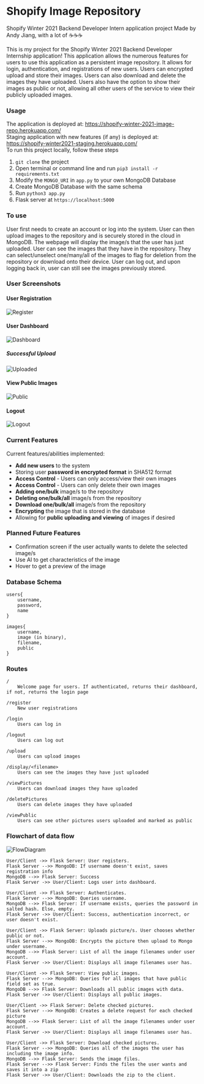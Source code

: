 # Shopify Image Repository

Shopify Winter 2021 Backend Developer Intern application project
Made by Andy Jiang, with a lot of ☕️☕️☕️

This is my project for the Shopify Winter 2021 Backend Developer Internship application!
This application allows the numerous features for users to use this application as a persistent image repository.
It allows for login, authentication, and registrations of new users. Users can encrypted upload and store their images. Users can also download and delete the images they have uploaded. Users also have the option to show their images as public or not, allowing all other users of the service to view their publicly uploaded images.

### Usage

The application is deployed at: https://shopify-winter-2021-image-repo.herokuapp.com/ \
Staging application with new features (if any) is deployed at: https://shopify-winter2021-staging.herokuapp.com/ \
To run this project locally, follow these steps
1. `git clone` the project
2. Open terminal or command line and run `pip3 install -r requirements.txt`
3. Modify the `MONGO_URI` in `app.py` to your own MongoDB Database
4. Create MongoDB Database with the same schema
5. Run `python3 app.py`
6. Flask server at `https://localhost:5000`

### To use

User first needs to create an account or log into the system.
User can then upload images to the repository and is securely stored in the cloud in MongoDB. The webpage will display the image/s that the user has just uploaded.
User can see the images that they have in the repository. They can select/unselect one/many/all of the images to flag for deletion from the repository or download onto their device.
User can log out, and upon logging back in, user can still see the images previously stored.

### User Screenshots

#### User Registration
![Register](https://github.com/AndyJiang99/Shopify-Winter-2021-Image-Repo/blob/master/Images/Register.png)

#### User Dashboard
![Dashboard](https://github.com/AndyJiang99/Shopify-Winter-2021-Image-Repo/blob/master/Images/DashboardView.png)

##### Successful Upload
![Uploaded](https://github.com/AndyJiang99/Shopify-Winter-2021-Image-Repo/blob/master/Images/Uploaded.png)

#### View Public Images
![Public](https://github.com/AndyJiang99/Shopify-Winter-2021-Image-Repo/blob/master/Images/Public.png)

#### Logout
![Logout](https://github.com/AndyJiang99/Shopify-Winter-2021-Image-Repo/blob/master/Images/Logout.png)

### Current Features

Current features/abilities implemented:
 - **Add new users** to the system
 - Storing user **password in encrypted format** in SHA512 format
 - **Access Control** - Users can only access/view their own images
 - **Access Control** - Users can only delete their own images
 - **Adding one/bulk** image/s to the repository
 - **Deleting one/bulk/all** image/s from the repository
 - **Download one/bulk/all** image/s from the repository
 - **Encrypting** the image that is stored in the database
 - Allowing for **public uploading and viewing** of images if desired

### Planned Future Features

 - Confirmation screen if the user actually wants to delete the selected image/s
 - Use AI to get characteristics of the image
 - Hover to get a preview of the image

### Database Schema
```
users{
    username,
    password,
    name
}

images{
    username,
    image (in binary),
    filename,
    public
}
```

### Routes
```
/
    Welcome page for users. If authenticated, returns their dashboard, if not, returns the login page

/register
    New user registrations

/login
    Users can log in

/logout
    Users can log out

/upload
    Users can upload images

/display/<filename>
    Users can see the images they have just uploaded

/viewPictures
    Users can download images they have uploaded

/deletePictures
    Users can delete images they have uploaded

/viewPublic
    Users can see other pictures users uploaded and marked as public
```

### Flowchart of data flow

![FlowDiagram](https://github.com/AndyJiang99/Shopify-Winter-2021-Image-Repo/blob/master/Images/FlowChart.png)

```
User/Client ->> Flask Server: User registers.
Flask Server -->> MongoDB: If username doesn't exist, saves registration info
MongoDB -->> Flask Server: Success
Flask Server ->> User/Client: Logs user into dashboard.

User/Client ->> Flask Server: Authenticates.
Flask Server -->> MongoDB: Queries username.
MongoDB -->> Flask Server: If username exists, queries the password in salted hash. Else, empty.
Flask Server ->> User/Client: Success, authentication incorrect, or user doesn't exist.

User/Client ->> Flask Server: Uploads picture/s. User chooses whether public or not.
Flask Server -->> MongoDB: Encrypts the picture then upload to Mongo under username.
MongoDB -->> Flask Server: List of all the image filenames under user account.
Flask Server ->> User/Client: Displays all image filenames user has.

User/Client ->> Flask Server: View public images.
Flask Server -->> MongoDB: Queries for all images that have public field set as true.
MongoDB -->> Flask Server: Downloads all public images with data.
Flask Server ->> User/Client: Displays all public images.

User/Client ->> Flask Server: Delete checked pictures.
Flask Server -->> MongoDB: Creates a delete request for each checked picture 
MongoDB -->> Flask Server: List of all the image filenames under user account.
Flask Server ->> User/Client: Displays all image filenames user has.

User/Client ->> Flask Server: Download checked pictures.
Flask Server -->> MongoDB: Queries all of the images the user has including the image info.
MongoDB -->> Flask Server: Sends the image files.
Flask Server -->> Flask Server: Finds the files the user wants and saves it into a zip
Flask Server ->> User/Client: Downloads the zip to the client.
```